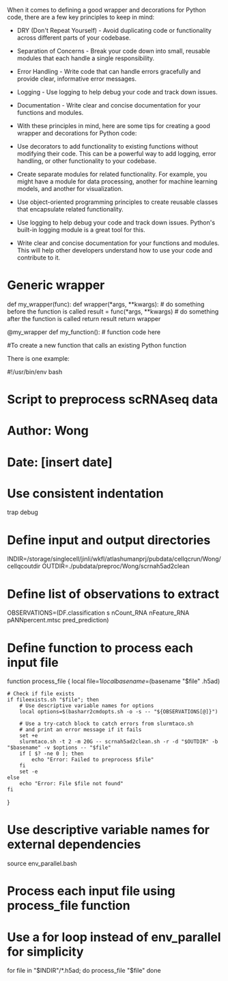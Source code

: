 When it comes to defining a good wrapper and decorations for Python code, there are a few key principles to keep in mind:

* DRY (Don't Repeat Yourself) - Avoid duplicating code or functionality across different parts of your codebase.

* Separation of Concerns - Break your code down into small, reusable modules that each handle a single responsibility.

* Error Handling - Write code that can handle errors gracefully and provide clear, informative error messages.

* Logging - Use logging to help debug your code and track down issues.

* Documentation - Write clear and concise documentation for your functions and modules.

* With these principles in mind, here are some tips for creating a good wrapper and decorations for Python code:

* Use decorators to add functionality to existing functions without modifying their code. This can be a powerful way to add logging, error handling, or other functionality to your codebase.

* Create separate modules for related functionality. For example, you might have a module for data processing, another for machine learning models, and another for visualization.

* Use object-oriented programming principles to create reusable classes that encapsulate related functionality.

* Use logging to help debug your code and track down issues. Python's built-in logging module is a great tool for this.

* Write clear and concise documentation for your functions and modules. This will help other developers understand how to use your code and contribute to it.

# Generic wrapper

def my_wrapper(func):
    def wrapper(*args, **kwargs):
        # do something before the function is called
        result = func(*args, **kwargs)
        # do something after the function is called
        return result
    return wrapper

@my_wrapper
def my_function():
    # function code here


#To create  a new function that calls an existing Python function



There is one example:

#!/usr/bin/env bash

# Script to preprocess scRNAseq data
# Author: Wong
# Date: [insert date]

# Use consistent indentation
trap debug

# Define input and output directories
INDIR=/storage/singlecell/jinli/wkfl/atlashumanprj/pubdata/cellqcrun/Wong/cellqcoutdir
OUTDIR=./pubdata/preproc/Wong/scrnah5ad2clean

# Define list of observations to extract
OBSERVATIONS=(DF.classification s nCount_RNA nFeature_RNA pANNpercent.mtsc pred_prediction)

# Define function to process each input file
function process_file {
    local file=$1
    local basename=$(basename "$file" .h5ad)

    # Check if file exists
    if fileexists.sh "$file"; then
        # Use descriptive variable names for options
        local options=$(basharr2cmdopts.sh -o -s -- "${OBSERVATIONS[@]}")

        # Use a try-catch block to catch errors from slurmtaco.sh
        # and print an error message if it fails
        set +e
        slurmtaco.sh -t 2 -m 20G -- scrnah5ad2clean.sh -r -d "$OUTDIR" -b "$basename" -v $options -- "$file"
        if [ $? -ne 0 ]; then
            echo "Error: Failed to preprocess $file"
        fi
        set -e
    else
        echo "Error: File $file not found"
    fi
}

# Use descriptive variable names for external dependencies
source env_parallel.bash

# Process each input file using process_file function
# Use a for loop instead of env_parallel for simplicity
for file in "$INDIR"/*.h5ad; do
    process_file "$file"
done
